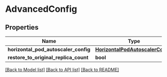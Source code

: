 # AdvancedConfig

## Properties
Name | Type | Description | Notes
------------ | ------------- | ------------- | -------------
**horizontal_pod_autoscaler_config** | [**HorizontalPodAutoscalerConfig**](HorizontalPodAutoscalerConfig.md) |  | [optional] 
**restore_to_original_replica_count** | **bool** | +optional | [optional] 

[[Back to Model list]](../README.md#documentation-for-models) [[Back to API list]](../README.md#documentation-for-api-endpoints) [[Back to README]](../README.md)


